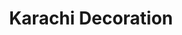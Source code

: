 ---
title: "Karachi Decoration"
url: /karachi/karachi-decoration-main-bilawal-bazar-road-gulzar-e-hijri-sachal-goth-scheme-3/
shop: hairdresser
---
